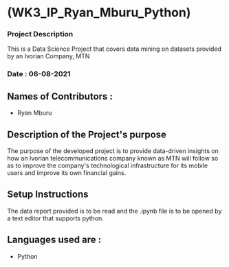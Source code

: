 # (WK3_IP_Ryan_Mburu_Python)

### Project Description

This is a Data Science Project that covers data mining on datasets provided by an Ivorian Company, MTN

### Date : 06-08-2021

## Names of Contributors :
- Ryan Mburu 

## Description of the Project's purpose
The purpose of the developed project is to provide data-driven insights on how an Ivorian telecommunications company known as MTN will follow so as to improve the company's technological infrastructure for its mobile users and improve its own financial gains.

## Setup Instructions
The data report provided is to be read and the .ipynb file is to be opened by a text editor that supports python.

## Languages used are :
- Python

